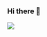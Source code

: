 ### Hi there 👋

<picture>
<source 
  srcset="https://github-readme-stats.vercel.app/api?username=matheusgiove&show_icons=true&theme=dark"
  media="(prefers-color-scheme: dark)"
/>
<img src="https://github-readme-stats.vercel.app/api?username=anuraghazra&show_icons=true" 
/>
</picture>
<picture>
<source 
  srcset="https://github-readme-stats.vercel.app/api/top-langs/?username=matheusgiove&layout=compact"
/>
</picture>
